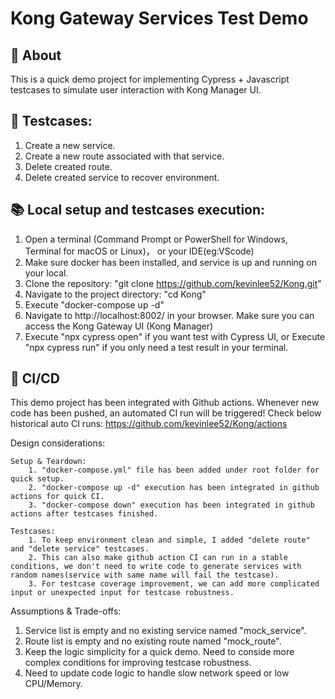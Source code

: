 # Kong Gateway Services Test Demo

## 🚀 About

This is a quick demo project for implementing Cypress + Javascript testcases to simulate user interaction with Kong Manager UI.

## 📝 Testcases:

1. Create a new service.
2. Create a new route associated with that service.
3. Delete created route.
4. Delete created service to recover environment.

## 📚 Local setup and testcases execution:

1. Open a terminal (Command Prompt or PowerShell for Windows, Terminal for macOS or Linux)， or your IDE(eg:VScode)
2. Make sure docker has been installed, and service is up and running on your local.
3. Clone the repository: "git clone https://github.com/kevinlee52/Kong.git"
4. Navigate to the project directory: "cd Kong"
5. Execute "docker-compose up -d"
6. Navigate to http://localhost:8002/ in your browser. Make sure you can access the Kong Gateway UI (Kong Manager)
7. Execute "npx cypress open" if you want test with Cypress UI, or Execute "npx cypress run" if you only need a test result in your terminal.

## 🤝 CI/CD

This demo project has been integrated with Github actions.
Whenever new code has been pushed, an automated CI run will be triggered! Check below historical auto CI runs:
https://github.com/kevinlee52/Kong/actions

Design considerations:

    Setup & Teardown:
        1. "docker-compose.yml" file has been added under root folder for quick setup.
        2. "docker-compose up -d" execution has been integrated in github actions for quick CI.
        3. "docker-compose down" execution has been integrated in github actions after testcases finished.

    Testcases:
        1. To keep environment clean and simple, I added "delete route" and "delete service" testcases.
        2. This can also make github action CI can run in a stable conditions, we don't need to write code to generate services with random names(service with same name will fail the testcase).
        3. For testcase coverage improvement, we can add more complicated input or unexpected input for testcase robustness.

Assumptions & Trade-offs:

1. Service list is empty and no existing service named "mock_service".
2. Route list is empty and no existing route named "mock_route".
3. Keep the logic simplicity for a quick demo. Need to conside more complex conditions for improving testcase robustness.
4. Need to update code logic to handle slow network speed or low CPU/Memory.
